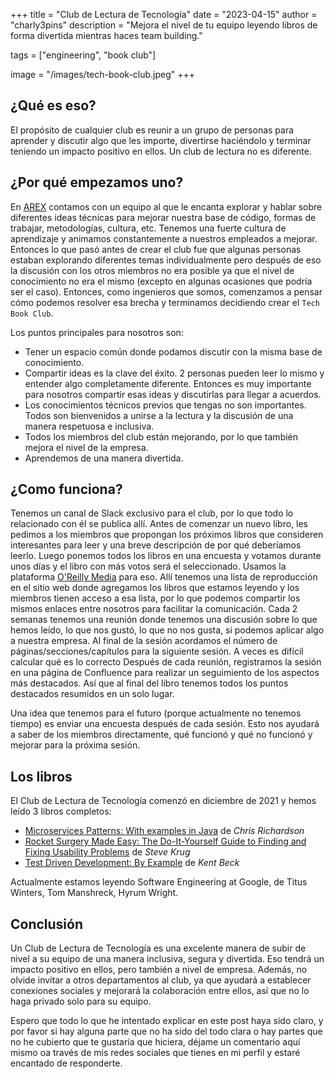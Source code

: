 +++
title = "Club de Lectura de Tecnología"
date = "2023-04-15"
author = "charly3pins"
description = "Mejora el nivel de tu equipo leyendo libros de forma divertida mientras haces team building."

tags = ["engineering", "book club"]

image = "/images/tech-book-club.jpeg"
+++
## ¿Qué es eso?
El propósito de cualquier club es reunir a un grupo de personas para aprender y discutir algo que les importe, divertirse haciéndolo y terminar teniendo un impacto positivo en ellos. Un club de lectura no es diferente.

## ¿Por qué empezamos uno?
En [AREX](https://arex.io/) contamos con un equipo al que le encanta explorar y hablar sobre diferentes ideas técnicas para mejorar nuestra base de código, formas de trabajar, metodologías, cultura, etc. Tenemos una fuerte cultura de aprendizaje y animamos constantemente a nuestros empleados a mejorar. Entonces lo que pasó antes de crear el club fue que algunas personas estaban explorando diferentes temas individualmente pero después de eso la discusión con los otros miembros no era posible ya que el nivel de conocimiento no era el mismo (excepto en algunas ocasiones que podría ser el caso). Entonces, como ingenieros que somos, comenzamos a pensar cómo podemos resolver esa brecha y terminamos decidiendo crear el `Tech Book Club`.

Los puntos principales para nosotros son:
- Tener un espacio común donde podamos discutir con la misma base de conocimiento.
- Compartir ideas es la clave del éxito. 2 personas pueden leer lo mismo y entender algo completamente diferente. Entonces es muy importante para nosotros compartir esas ideas y discutirlas para llegar a acuerdos.
- Los conocimientos técnicos previos que tengas no son importantes. Todos son bienvenidos a unirse a la lectura y la discusión de una manera respetuosa e inclusiva.
- Todos los miembros del club están mejorando, por lo que también mejora el nivel de la empresa.
- Aprendemos de una manera divertida.


## ¿Como funciona?
Tenemos un canal de Slack exclusivo para el club, por lo que todo lo relacionado con él se publica allí. Antes de comenzar un nuevo libro, les pedimos a los miembros que propongan los próximos libros que consideren interesantes para leer y una breve descripción de por qué deberíamos leerlo.
Luego ponemos todos los libros en una encuesta y votamos durante unos días y el libro con más votos será el seleccionado.
Usamos la plataforma [O'Reilly Media](https://www.oreilly.com/) para eso. Allí tenemos una lista de reproducción en el sitio web donde agregamos los libros que estamos leyendo y los miembros tienen acceso a esa lista, por lo que podemos compartir los mismos enlaces entre nosotros para facilitar la comunicación.
Cada 2 semanas tenemos una reunión donde tenemos una discusión sobre lo que hemos leído, lo que nos gustó, lo que no nos gusta, si podemos aplicar algo a nuestra empresa. Al final de la sesión acordamos el número de páginas/secciones/capítulos para la siguiente sesión. A veces es difícil calcular qué es lo correcto
Después de cada reunión, registramos la sesión en una página de Confluence para realizar un seguimiento de los aspectos más destacados. Así que al final del libro tenemos todos los puntos destacados resumidos en un solo lugar.

Una idea que tenemos para el futuro (porque actualmente no tenemos tiempo) es enviar una encuesta después de cada sesión. Esto nos ayudará a saber de los miembros directamente, qué funcionó y qué no funcionó y mejorar para la próxima sesión.

## Los libros
El Club de Lectura de Tecnología comenzó en diciembre de 2021 y hemos leído 3 libros completos:
* [Microservices Patterns: With examples in Java](https://amzn.to/3v1gqks) de _Chris Richardson_
* [Rocket Surgery Made Easy: The Do-It-Yourself Guide to Finding and Fixing Usability Problems](https://amzn.to/3TmhcAq) de _Steve Krug_
* [Test Driven Development: By Example](https://amzn.to/3PoQo1o) de _Kent Beck_

Actualmente estamos leyendo Software Engineering at Google, de Titus Winters, Tom Manshreck, Hyrum Wright.
 
## Conclusión

Un Club de Lectura de Tecnología es una excelente manera de subir de nivel a su equipo de una manera inclusiva, segura y divertida. Eso tendrá un impacto positivo en ellos, pero también a nivel de empresa. Además, no olvide invitar a otros departamentos al club, ya que ayudará a establecer conexiones sociales y mejorará la colaboración entre ellos, así que no lo haga privado solo para su equipo.

Espero que todo lo que he intentado explicar en este post haya sido claro, y por favor si hay alguna parte que no ha sido del todo clara o hay partes que no he cubierto que te gustaría que hiciera, déjame un comentario aquí mismo oa través de mis redes sociales que tienes en mi perfil y estaré encantado de responderte.
